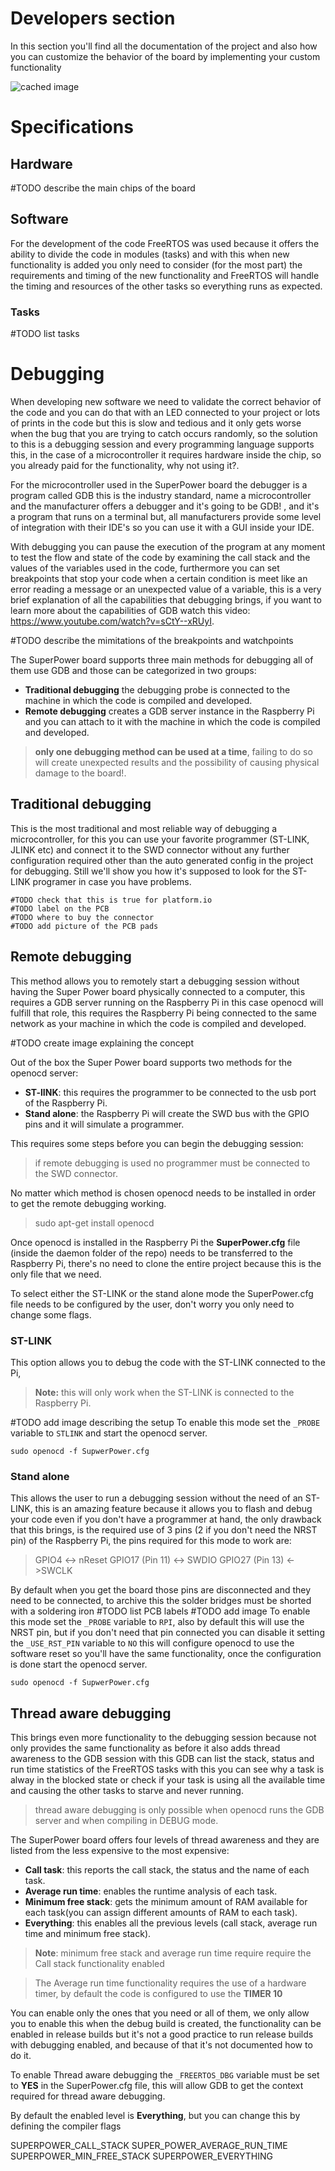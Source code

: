 # Developers section
In this section you'll find all the documentation of the project and also how you can customize the behavior of the board by implementing your custom functionality


![cached image](http://www.plantuml.com/plantuml/proxy?src=https://raw.github.com/plantuml/plantuml-server/master/src/main/webapp/resource/test2diagrams.txt)


# Specifications

## Hardware
#TODO describe the main chips of the board
## Software
For the development of the code FreeRTOS was used because it offers the ability to divide the code in modules (tasks) and with this when new functionality is added you only need to consider (for the most part) the requirements and timing of the new functionality and FreeRTOS will handle the timing and resources of the other tasks so everything runs as expected.

### Tasks
#TODO list tasks

# Debugging
When developing new software we need to validate the correct behavior of the code and you can do that with an LED connected to your project or lots of prints in the code but this is slow and tedious and it only gets worse when the bug that you are trying to catch occurs randomly, so the solution to this is a debugging session and every programming language supports this, in the case of a microcontroller it requires hardware inside the chip, so you already paid for the functionality, why not using it?.

For the microcontroller used in the SuperPower board the debugger is a program called GDB this is the industry standard, name a microcontroller and the manufacturer offers a debugger and it's going to be GDB! , and it's a program that runs on a terminal but, all manufacturers provide some level of integration with their IDE's so you can use it with a GUI inside your IDE.

With debugging you can pause the execution of the program at any moment to test the flow and state of the code by examining the call stack and the values of the variables used in the code, furthermore you can set breakpoints that stop your code when a certain condition is meet like an error reading a message or an unexpected value of a variable, this is a very brief explanation of all the capabilities that debugging brings, if you want to learn more about the capabilities of GDB watch this video: https://www.youtube.com/watch?v=sCtY--xRUyI.

#TODO describe the mimitations of the breakpoints and watchpoints

The SuperPower board supports three main methods for debugging all of them use GDB and those can be categorized in two groups:
- **Traditional debugging** the debugging probe is connected to the machine in which the code is compiled and developed.
- **Remote debugging** creates a GDB server instance in the Raspberry Pi and you can attach to it with the machine in which the code is compiled and developed.

>**only one debugging method can be used at a time**, failing to do so will create unexpected results and the possibility of causing physical damage to the board!.
## **Traditional debugging**
This is the most traditional and most reliable way of debugging a microcontroller, for this you can use your favorite programmer (ST-LINK, JLINK etc) and connect it to the SWD connector without any further configuration required other than the auto generated config in the project for debugging.
Still we'll show you how it's supposed to look for the ST-LINK programer in case you have problems.

	#TODO check that this is true for platform.io
	#TODO label on the PCB
	#TODO where to buy the connector
	#TODO add picture of the PCB pads
## **Remote debugging**
This method allows you to remotely start a debugging session without having the Super Power board physically connected to a computer, this requires a GDB server running on the Raspberry Pi in this case openocd will fulfill that role, this requires the Raspberry Pi being connected to the same network as your machine in which the code is compiled and developed.

#TODO create image explaining the concept

Out of the box the Super Power board supports two methods for the openocd server:
- **ST-lINK**: this requires the programmer to be connected to the usb port of the Raspberry Pi.
- **Stand alone**: the Raspberry Pi will create the SWD bus with the GPIO pins and it will simulate a programmer.

 This requires some steps before you can begin the debugging session:
> if remote debugging is used no programmer must be connected to the SWD connector.

No matter which method is chosen openocd needs to be installed in order to get the remote debugging working.
> sudo apt-get install openocd

Once openocd is installed in the Raspberry Pi the **SuperPower.cfg** file (inside the daemon folder of the repo) needs to be transferred to the Raspberry Pi, there's no need to clone the entire project because this is the only file that we need.

To select either the ST-LINK or the stand alone mode the SuperPower.cfg file needs to be configured by the user, don't worry you only need to change some flags.

### ST-LINK
 This option allows you to debug the code with the ST-LINK connected to the Pi,
 > **Note:** this will only work when the ST-LINK is connected to the Raspberry Pi.

 #TODO add image describing the setup
To enable this mode set the `_PROBE` variable to `STLINK` and start the openocd server.

	sudo openocd -f SupwerPower.cfg

### Stand alone
This allows the user to run a debugging session without the need  of an ST-LINK, this is an amazing feature because it allows you to flash and debug your code even if you don't have a programmer at hand, the only drawback that this brings, is the required use of 3 pins (2 if you don't need the NRST pin) of the Raspberry Pi, the pins required for this mode to work are:
> GPIO4 <-> nReset
> GPIO17 (Pin 11) <-> SWDIO
> GPIO27 (Pin 13) <->SWCLK

 By default when you get the board those pins are disconnected and they need to be connected, to archive this the solder bridges must be shorted with a soldering iron
 #TODO list PCB labels
 #TODO add image
To enable this mode set the `_PROBE` variable to `RPI`, also by default this will use the NRST pin, but if you don't need that pin connected you can disable it setting the `_USE_RST_PIN` variable to `NO` this will configure openocd to use the software reset so you'll have the same functionality,  once the configuration is done start the openocd server.

	sudo openocd -f SupwerPower.cfg

## Thread aware debugging

This brings even more functionality to the debugging session because not only provides the same functionality as before it also adds thread awareness to the GDB session with this GDB can list the stack, status and run time statistics of the FreeRTOS tasks with this you can see why a task is alway in the blocked state or check if your task is using all the available time and causing the other tasks to starve and never running.
>thread aware debugging is only possible when openocd runs the GDB server and when compiling in DEBUG mode.

The SuperPower board offers four levels of thread awareness and they are listed from the less expensive to the most expensive:

- **Call task**: this reports the call stack, the status and the name of each task.
- **Average run time**: enables the runtime analysis of each task.
- **Minimum free stack**: gets the minimum amount of RAM available for each task(you can assign different amounts of RAM to each task).
- **Everything**: this enables all the previous levels (call stack, average run time and minimum free stack).

> **Note**: minimum free stack and average run time require require the Call stack functionality enabled

> The Average run time functionality requires the use of a hardware timer, by default the code is configured to use the **TIMER 10**

You can enable only the ones that you need or all of them, we only allow you to enable this when the debug build is created, the functionality can be enabled in release builds but it's not a good practice to run release builds with debugging enabled, and because of that it's not documented how to do it.

To enable Thread aware debugging the ``_FREERTOS_DBG`` variable must be set to **YES** in the SuperPower.cfg file, this will allow GDB to get the context required for thread aware debugging.

By default the enabled level is **Everything**, but you can change this by defining the compiler flags

SUPERPOWER_CALL_STACK
SUPER_POWER_AVERAGE_RUN_TIME
SUPERPOWER_MIN_FREE_STACK
SUPERPOWER_EVERYTHING

